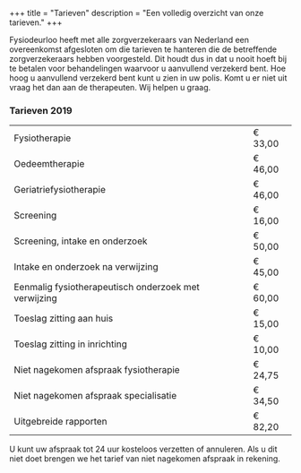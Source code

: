+++
title = "Tarieven"
description = "Een volledig overzicht van onze tarieven."
+++

Fysiodeurloo heeft met alle zorgverzekeraars van Nederland een overeenkomst afgesloten om die tarieven te hanteren die de betreffende zorgverzekeraars hebben voorgesteld. Dit houdt dus in dat u nooit hoeft bij te betalen voor behandelingen waarvoor u aanvullend verzekerd bent. Hoe hoog u aanvullend verzekerd bent kunt u zien in uw polis. Komt u er niet uit vraag het dan aan de therapeuten. Wij helpen u graag.

### Tarieven 2019

<table>
  <tbody>
    <tr>
      <td>Fysiotherapie</td>
      <td class="price">€ 33,00</td>
    </tr>
    <tr>
      <td>Oedeemtherapie</td>
      <td class="price">€ 46,00</td>
    </tr>
    <tr>
      <td>Geriatriefysiotherapie</td>
      <td class="price">€ 46,00</td>
    </tr>
    <tr>
      <td>Screening</td>
      <td class="price">€ 16,00</td>
    </tr>
    <tr>
      <td>Screening, intake en onderzoek</td>
      <td class="price">€ 50,00</td>
    </tr>
    <tr>
      <td>Intake en onderzoek na verwijzing</td>
      <td class="price">€ 45,00</td>
    </tr>
    <tr>
      <td>Eenmalig fysiotherapeutisch onderzoek met verwijzing</td>
      <td class="price">€ 60,00</td>
    </tr>
    <tr>
      <td>Toeslag zitting aan huis </td>
      <td class="price">€ 15,00</td>
    </tr>
    <tr>
      <td>Toeslag zitting in inrichting</td>
      <td class="price">€ 10,00</td>
    </tr>
    <tr>
      <td>Niet nagekomen afspraak fysiotherapie</td>
      <td class="price">€ 24,75</td>
    </tr>
    <tr>
      <td>Niet nagekomen afspraak specialisatie</td>
      <td class="price">€ 34,50</td>
    </tr>
    <tr>
      <td>Uitgebreide rapporten</td>
      <td class="price">€ 82,20</td>
    </tr>
  </tbody>
</table>

U kunt uw afspraak tot 24 uur kosteloos verzetten of annuleren. Als u dit niet doet brengen we het tarief van niet nagekomen afspraak in rekening.

